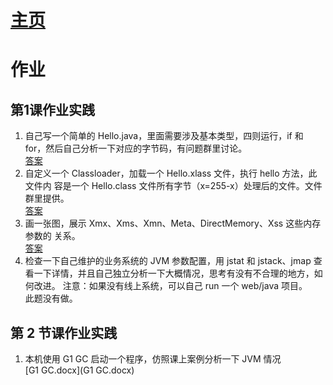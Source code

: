 # [主页](../index.md)

# 作业
## 第1课作业实践
1. 自己写一个简单的 Hello.java，里面需要涉及基本类型，四则运行，if 和 for，然后自己分析一下对应的字节码，有问题群里讨论。
   <br/>[答案](bytecode/index.md)
2. 自定义一个 Classloader，加载一个 Hello.xlass 文件，执行 hello 方法，此文件内
容是一个 Hello.class 文件所有字节（x=255-x）处理后的文件。文件群里提供。
   <br/>[答案](class-loader/index.md)
3. 画一张图，展示 Xmx、Xms、Xmn、Meta、DirectMemory、Xss 这些内存参数的
关系。
   <br/>[答案](JVMMemoryModel.md)
4. 检查一下自己维护的业务系统的 JVM 参数配置，用 jstat 和 jstack、jmap 查看一下详情，并且自己独立分析一下大概情况，思考有没有不合理的地方，如何改进。
注意：如果没有线上系统，可以自己 run 一个 web/java 项目。
<br/> 此题没有做。

## 第 2 节课作业实践
1. 本机使用 G1 GC 启动一个程序，仿照课上案例分析一下 JVM 情况
   <br/>[G1 GC.docx](G1 GC.docx)
